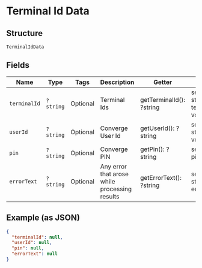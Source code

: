 
# Terminal Id Data

## Structure

`TerminalIdData`

## Fields

| Name | Type | Tags | Description | Getter | Setter |
|  --- | --- | --- | --- | --- | --- |
| `terminalId` | `?string` | Optional | Terminal Ids | getTerminalId(): ?string | setTerminalId(?string terminalId): void |
| `userId` | `?string` | Optional | Converge User Id | getUserId(): ?string | setUserId(?string userId): void |
| `pin` | `?string` | Optional | Converge PIN | getPin(): ?string | setPin(?string pin): void |
| `errorText` | `?string` | Optional | Any error that arose while processing results | getErrorText(): ?string | setErrorText(?string errorText): void |

## Example (as JSON)

```json
{
  "terminalId": null,
  "userId": null,
  "pin": null,
  "errorText": null
}
```

